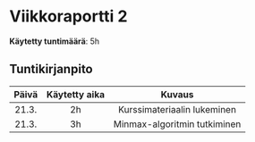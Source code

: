 # Viikkoraportti 2

**Käytetty tuntimäärä**: 5h



## Tuntikirjanpito

| Päivä | Käytetty aika |             Kuvaus              |
| :---: | :-----------: |  :----------------------------: |
| 21.3. |      2h       | Kurssimateriaalin lukeminen     |
| 21.3. |      3h       | Minmax-algoritmin tutkiminen    |

